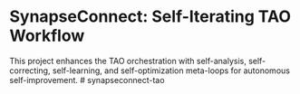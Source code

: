 # SynapseConnect: Self-Iterating TAO Workflow

This project enhances the TAO orchestration with self-analysis, self-correcting, self-learning, and self-optimization meta-loops for autonomous self-improvement.
#   s y n a p s e c o n n e c t - t a o  
 